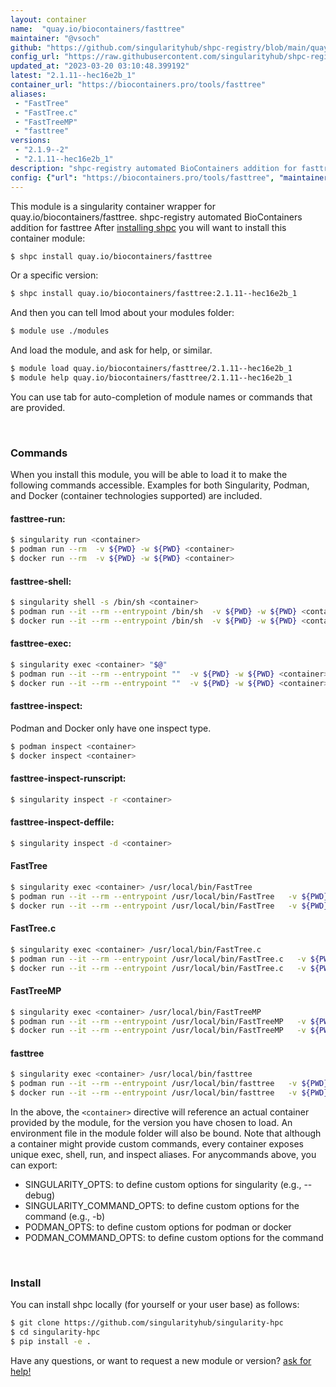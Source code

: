 ```yaml
---
layout: container
name:  "quay.io/biocontainers/fasttree"
maintainer: "@vsoch"
github: "https://github.com/singularityhub/shpc-registry/blob/main/quay.io/biocontainers/fasttree/container.yaml"
config_url: "https://raw.githubusercontent.com/singularityhub/shpc-registry/main/quay.io/biocontainers/fasttree/container.yaml"
updated_at: "2023-03-20 03:10:48.399192"
latest: "2.1.11--hec16e2b_1"
container_url: "https://biocontainers.pro/tools/fasttree"
aliases:
 - "FastTree"
 - "FastTree.c"
 - "FastTreeMP"
 - "fasttree"
versions:
 - "2.1.9--2"
 - "2.1.11--hec16e2b_1"
description: "shpc-registry automated BioContainers addition for fasttree"
config: {"url": "https://biocontainers.pro/tools/fasttree", "maintainer": "@vsoch", "description": "shpc-registry automated BioContainers addition for fasttree", "latest": {"2.1.11--hec16e2b_1": "sha256:1e93e85fa7d768b9f80379ed14eaa03258487b73520537944029897347f2e38b"}, "tags": {"2.1.9--2": "sha256:e7c96730148a0581faba14748b6c439a68e311ae751dadf4a018d3d4bcb494f5", "2.1.11--hec16e2b_1": "sha256:1e93e85fa7d768b9f80379ed14eaa03258487b73520537944029897347f2e38b"}, "docker": "quay.io/biocontainers/fasttree", "aliases": {"FastTree": "/usr/local/bin/FastTree", "FastTree.c": "/usr/local/bin/FastTree.c", "FastTreeMP": "/usr/local/bin/FastTreeMP", "fasttree": "/usr/local/bin/fasttree"}}
---
```


This module is a singularity container wrapper for quay.io/biocontainers/fasttree.
shpc-registry automated BioContainers addition for fasttree
After [installing shpc](#install) you will want to install this container module:


```bash
$ shpc install quay.io/biocontainers/fasttree
```

Or a specific version:

```bash
$ shpc install quay.io/biocontainers/fasttree:2.1.11--hec16e2b_1
```

And then you can tell lmod about your modules folder:

```bash
$ module use ./modules
```

And load the module, and ask for help, or similar.

```bash
$ module load quay.io/biocontainers/fasttree/2.1.11--hec16e2b_1
$ module help quay.io/biocontainers/fasttree/2.1.11--hec16e2b_1
```

You can use tab for auto-completion of module names or commands that are provided.

<br>

### Commands

When you install this module, you will be able to load it to make the following commands accessible.
Examples for both Singularity, Podman, and Docker (container technologies supported) are included.

#### fasttree-run:

```bash
$ singularity run <container>
$ podman run --rm  -v ${PWD} -w ${PWD} <container>
$ docker run --rm  -v ${PWD} -w ${PWD} <container>
```

#### fasttree-shell:

```bash
$ singularity shell -s /bin/sh <container>
$ podman run --it --rm --entrypoint /bin/sh  -v ${PWD} -w ${PWD} <container>
$ docker run --it --rm --entrypoint /bin/sh  -v ${PWD} -w ${PWD} <container>
```

#### fasttree-exec:

```bash
$ singularity exec <container> "$@"
$ podman run --it --rm --entrypoint ""  -v ${PWD} -w ${PWD} <container> "$@"
$ docker run --it --rm --entrypoint ""  -v ${PWD} -w ${PWD} <container> "$@"
```

#### fasttree-inspect:

Podman and Docker only have one inspect type.

```bash
$ podman inspect <container>
$ docker inspect <container>
```

#### fasttree-inspect-runscript:

```bash
$ singularity inspect -r <container>
```

#### fasttree-inspect-deffile:

```bash
$ singularity inspect -d <container>
```


#### FastTree

```bash
$ singularity exec <container> /usr/local/bin/FastTree
$ podman run --it --rm --entrypoint /usr/local/bin/FastTree   -v ${PWD} -w ${PWD} <container> -c " $@"
$ docker run --it --rm --entrypoint /usr/local/bin/FastTree   -v ${PWD} -w ${PWD} <container> -c " $@"
```


#### FastTree.c

```bash
$ singularity exec <container> /usr/local/bin/FastTree.c
$ podman run --it --rm --entrypoint /usr/local/bin/FastTree.c   -v ${PWD} -w ${PWD} <container> -c " $@"
$ docker run --it --rm --entrypoint /usr/local/bin/FastTree.c   -v ${PWD} -w ${PWD} <container> -c " $@"
```


#### FastTreeMP

```bash
$ singularity exec <container> /usr/local/bin/FastTreeMP
$ podman run --it --rm --entrypoint /usr/local/bin/FastTreeMP   -v ${PWD} -w ${PWD} <container> -c " $@"
$ docker run --it --rm --entrypoint /usr/local/bin/FastTreeMP   -v ${PWD} -w ${PWD} <container> -c " $@"
```


#### fasttree

```bash
$ singularity exec <container> /usr/local/bin/fasttree
$ podman run --it --rm --entrypoint /usr/local/bin/fasttree   -v ${PWD} -w ${PWD} <container> -c " $@"
$ docker run --it --rm --entrypoint /usr/local/bin/fasttree   -v ${PWD} -w ${PWD} <container> -c " $@"
```



In the above, the `<container>` directive will reference an actual container provided
by the module, for the version you have chosen to load. An environment file in the
module folder will also be bound. Note that although a container
might provide custom commands, every container exposes unique exec, shell, run, and
inspect aliases. For anycommands above, you can export:

 - SINGULARITY_OPTS: to define custom options for singularity (e.g., --debug)
 - SINGULARITY_COMMAND_OPTS: to define custom options for the command (e.g., -b)
 - PODMAN_OPTS: to define custom options for podman or docker
 - PODMAN_COMMAND_OPTS: to define custom options for the command

<br>

### Install

You can install shpc locally (for yourself or your user base) as follows:

```bash
$ git clone https://github.com/singularityhub/singularity-hpc
$ cd singularity-hpc
$ pip install -e .
```

Have any questions, or want to request a new module or version? [ask for help!](https://github.com/singularityhub/singularity-hpc/issues)
